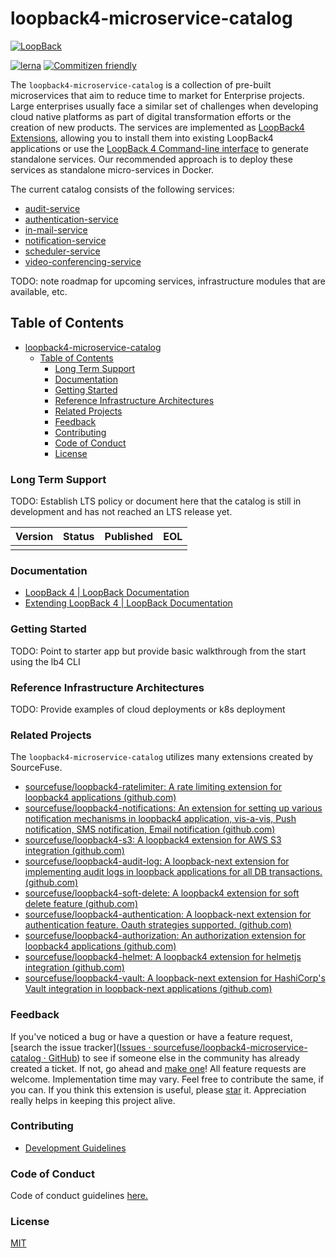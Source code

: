 # loopback4-microservice-catalog

[![LoopBack](https://github.com/strongloop/loopback-next/raw/master/docs/site/imgs/branding/Powered-by-LoopBack-Badge-(blue)-@2x.png)](http://loopback.io/)

[![lerna](https://img.shields.io/badge/maintained%20with-lerna-cc00ff.svg)](https://lerna.js.org/)
[![Commitizen friendly](https://img.shields.io/badge/commitizen-friendly-brightgreen.svg)](http://commitizen.github.io/cz-cli/)

The `loopback4-microservice-catalog` is a collection of pre-built microservices that aim to reduce time to market for Enterprise projects. Large enterprises usually face a similar set of challenges when developing cloud native platforms as part of digital transformation efforts or the creation of new products. The services are implemented as [LoopBack4 Extensions](https://loopback.io/doc/en/lb4/Extending-LoopBack-4.html), allowing you to install them into existing LoopBack4 applications or use the [LoopBack 4 Command-line interface](https://loopback.io/doc/en/lb4/Command-line-interface.html) to generate standalone services. Our recommended approach is to deploy these services as standalone micro-services in Docker.

The current catalog consists of the following services:

* [audit-service](services/audit-service)
* [authentication-service](services/authentication-service)
* [in-mail-service](services/in-mail-service)
* [notification-service](services/notification-service)
* [scheduler-service](services/scheduler-service)
* [video-conferencing-service](services/video-conferencing-service)

TODO: note roadmap for upcoming services, infrastructure modules that are available, etc.

## Table of Contents

- [loopback4-microservice-catalog](#loopback4-microservice-catalog)
    * [Table of Contents](#table-of-contents)
        + [Long Term Support](#long-term-support)
        + [Documentation](#documentation)
        + [Getting Started](#getting-started)
        + [Reference Infrastructure Architectures](#reference-infrastructure-architectures)  
        + [Related Projects](#related-projects)
        + [Feedback](#feedback)
        + [Contributing](#contributing)
        + [Code of Conduct](#code-of-conduct)
        + [License](#license)
    
### Long Term Support

TODO: Establish LTS policy or document here that the catalog is still in development and has not reached an LTS release yet.

| Version | Status | Published | EOL  |
| ------- | ------ | --------- | ---- |
|         |        |           |      |

### Documentation

* [LoopBack 4 | LoopBack Documentation](https://loopback.io/doc/en/lb4/)
* [Extending LoopBack 4 | LoopBack Documentation](https://loopback.io/doc/en/lb4/Extending-LoopBack-4.html)

### Getting Started

TODO: Point to starter app but provide basic walkthrough from the start using the lb4 CLI

### Reference Infrastructure Architectures

TODO: Provide examples of cloud deployments or k8s deployment

### Related Projects

The `loopback4-microservice-catalog` utilizes many extensions created by SourceFuse.

* [sourcefuse/loopback4-ratelimiter: A rate limiting extension for loopback4 applications (github.com)](https://github.com/sourcefuse/loopback4-ratelimiter)
* [sourcefuse/loopback4-notifications: An extension for setting up various notification mechanisms in loopback4 application, vis-a-vis, Push notification, SMS notification, Email notification (github.com)](https://github.com/sourcefuse/loopback4-notifications)
* [sourcefuse/loopback4-s3: A loopback4 extension for AWS S3 integration (github.com)](https://github.com/sourcefuse/loopback4-s3)
* [sourcefuse/loopback4-audit-log: A loopback-next extension for implementing audit logs in loopback applications for all DB transactions. (github.com)](https://github.com/sourcefuse/loopback4-audit-log)
* [sourcefuse/loopback4-soft-delete: A loopback4 extension for soft delete feature (github.com)](https://github.com/sourcefuse/loopback4-soft-delete)
* [sourcefuse/loopback4-authentication: A loopback-next extension for authentication feature. Oauth strategies supported. (github.com)](https://github.com/sourcefuse/loopback4-authentication)
* [sourcefuse/loopback4-authorization: An authorization extension for loopback4 applications (github.com)](https://github.com/sourcefuse/loopback4-authorization)
* [sourcefuse/loopback4-helmet: A loopback4 extension for helmetjs integration (github.com)](https://github.com/sourcefuse/loopback4-helmet)
* [sourcefuse/loopback4-vault: A loopback-next extension for HashiCorp's Vault integration in loopback-next applications (github.com)](https://github.com/sourcefuse/loopback4-vault)

### Feedback

If you've noticed a bug or have a question or have a feature request, [search the issue tracker]([Issues · sourcefuse/loopback4-microservice-catalog · GitHub](https://github.com/sourcefuse/loopback4-microservice-catalog/issues)) to see if someone else in the community has already created a ticket. If not, go ahead and [make one](https://github.com/sourcefuse/loopback4-microservice-catalog/issues/new/choose)! All feature requests are welcome. Implementation time may vary. Feel free to contribute the same, if you can. If you think this extension is useful, please [star](https://help.github.com/en/articles/about-stars) it. Appreciation really helps in keeping this project alive.

### Contributing

* [Development Guidelines](DEVELOPING)

### Code of Conduct

Code of conduct guidelines [here.](CODE_OF_CONDUCT)

### License

[MIT](LICENSE)

